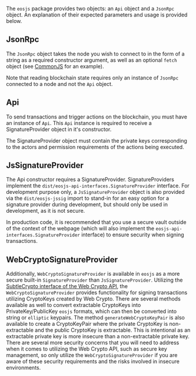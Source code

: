 The `eosjs` package provides two objects: an `Api` object and a `JsonRpc` object.  An explanation of their expected parameters and usage is provided below.

## JsonRpc
The `JsonRpc` object takes the node you wish to connect to in the form of a string as a required constructor argument, as well as an optional `fetch` object (see [CommonJS](01_commonjs.md) for an example).  

Note that reading blockchain state requires only an instance of `JsonRpc` connected to a node and not the `Api` object.

## Api
To send transactions and trigger actions on the blockchain, you must have an instance of `Api`. This `Api` instance is required to receive a SignatureProvider object in it's constructor.

The SignatureProvider object must contain the private keys corresponding to the actors and permission requirements of the actions being executed.

## JsSignatureProvider
The Api constructor requires a SignatureProvider. SignatureProviders implement the `dist/eosjs-api-interfaces.SignatureProvider` interface. For development purpose only, a `JsSignatureProvider` object is also provided via the `dist/eosjs-jssig` import to stand-in for an easy option for a signature provider during development, but should only be used in development, as it is not secure.

In production code, it is recommended that you use a secure vault outside of the context of the webpage (which will also implement the `eosjs-api-interfaces.SignatureProvider` interface) to ensure security when signing transactions.

## WebCryptoSignatureProvider
Additionally, `WebCryptoSignatureProvider` is available in `eosjs` as a more secure built-in `SignatureProvider` than `JsSignatureProvider`.  Utilizing the [SubtleCrypto interface of the Web Crypto API](https://developer.mozilla.org/en-US/docs/Web/API/SubtleCrypto), the `WebCryptoSignatureProvider` provides functionality for signing transactions utilizing CryptoKeys created by Web Crypto.  There are several methods available as well to convert extractable CryptoKeys into PrivateKey/PublicKey `eosjs` formats, which can then be converted into string or `elliptic` keypairs.  The method `generateWebCryptoKeyPair` is also available to create a CryptoKeyPair where the private CryptoKey is non-extractable and the public CryptoKey is extractable.  This is intentional as an extractable private key is more insecure than a non-extractable private key.  There are several more security concerns that you will need to address when it comes to utilizing the Web Crypto API, such as secure key management, so only utilize the `WebCryptoSignatureProvider` if you are aware of these security requirements and the risks involved in insecure environments.